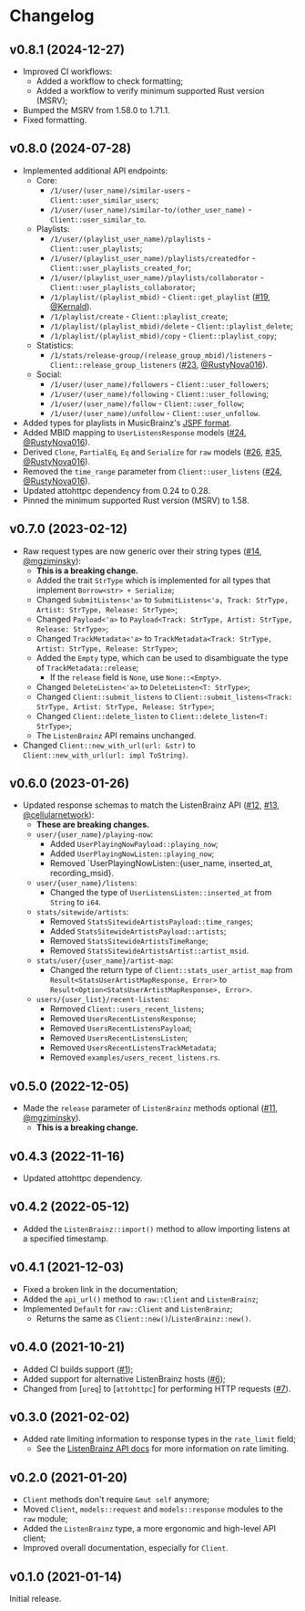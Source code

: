 # Changelog

## v0.8.1 (2024-12-27)

- Improved CI workflows:
  - Added a workflow to check formatting;
  - Added a workflow to verify minimum supported Rust version (MSRV);
- Bumped the MSRV from 1.58.0 to 1.71.1.
- Fixed formatting.

## v0.8.0 (2024-07-28)

- Implemented additional API endpoints:
  - Core:
    - `/1/user/(user_name)/similar-users` - `Client::user_similar_users`;
    - `/1/user/(user_name)/similar-to/(other_user_name)` - `Client::user_similar_to`.
  - Playlists:
    - `/1/user/(playlist_user_name)/playlists` - `Client::user_playlists`;
    - `/1/user/(playlist_user_name)/playlists/createdfor` - `Client::user_playlists_created_for`;
    - `/1/user/(playlist_user_name)/playlists/collaborator` - `Client::user_playlists_collaborator`;
    - `/1/playlist/(playlist_mbid)` - `Client::get_playlist` ([#19], [@Kernald]).
    - `/1/playlist/create` - `Client::playlist_create`;
    - `/1/playlist/(playlist_mbid)/delete` - `Client::playlist_delete`;
    - `/1/playlist/(playlist_mbid)/copy` - `Client::playlist_copy`;
  - Statistics:
    - `/1/stats/release-group/(release_group_mbid)/listeners` - `Client::release_group_listeners` ([#23], [@RustyNova016]).
  - Social:
    - `/1/user/(user_name)/followers` - `Client::user_followers`;
    - `/1/user/(user_name)/following` - `Client::user_following`;
    - `/1/user/(user_name)/follow` - `Client::user_follow`;
    - `/1/user/(user_name)/unfollow` - `Client::user_unfollow`.
- Added types for playlists in MusicBrainz's [JSPF format].
- Added MBID mapping to `UserListensResponse` models ([#24], [@RustyNova016]).
- Derived `Clone`, `PartialEq`, `Eq` and `Serialize` for `raw` models ([#26], [#35], [@RustyNova016]).
- Removed the `time_range` parameter from `Client::user_listens` ([#24], [@RustyNova016]).
- Updated attohttpc dependency from 0.24 to 0.28.
- Pinned the minimum supported Rust version (MSRV) to 1.58.

[JSPF format]: https://musicbrainz.org/doc/jspf
[#19]: https://github.com/InputUsername/listenbrainz-rs/pull/19
[#23]: https://github.com/InputUsername/listenbrainz-rs/pull/23
[#24]: https://github.com/InputUsername/listenbrainz-rs/pull/24
[#26]: https://github.com/InputUsername/listenbrainz-rs/pull/26
[#35]: https://github.com/InputUsername/listenbrainz-rs/pull/35
[@Kernald]: https://github.com/Kernald
[@RustyNova016]: https://github.com/RustyNova016

## v0.7.0 (2023-02-12)

- Raw request types are now generic over their string types ([#14], [@mgziminsky]):
  - **This is a breaking change.**
  - Added the trait `StrType` which is implemented for all types that implement `Borrow<str> + Serialize`;
  - Changed `SubmitListens<'a>` to `SubmitListens<'a, Track: StrType, Artist: StrType, Release: StrType>`;
  - Changed `Payload<'a>` to `Payload<Track: StrType, Artist: StrType, Release: StrType>`;
  - Changed `TrackMetadata<'a>` to `TrackMetadata<Track: StrType, Artist: StrType, Release: StrType>`;
  - Added the `Empty` type, which can be used to disambiguate the type of `TrackMetadata::release`;
    - If the `release` field is `None`, use `None::<Empty>`.
  - Changed `DeleteListen<'a>` to `DeleteListen<T: StrType>`;
  - Changed `Client::submit_listens` to `Client::submit_listens<Track: StrType, Artist: StrType, Release: StrType>`;
  - Changed `Client::delete_listen` to `Client::delete_listen<T: StrType>`;
  - The `ListenBrainz` API remains unchanged.
- Changed `Client::new_with_url(url: &str)` to `Client::new_with_url(url: impl ToString)`.

[#14]: https://github.com/InputUsername/listenbrainz-rs/pull/14
[@mgziminsky]: https://github.com/mgziminsky

## v0.6.0 (2023-01-26)

- Updated response schemas to match the ListenBrainz API ([#12], [#13], [@cellularnetwork]):
  - **These are breaking changes.**
  - `user/{user_name}/playing-now`:
    - Added `UserPlayingNowPayload::playing_now`;
    - Added `UserPlayingNowListen::playing_now`;
    - Removed `UserPlayingNowListen::{user_name, inserted_at, recording_msid}.
  - `user/{user_name}/listens`:
    - Changed the type of `UserListensListen::inserted_at` from `String` to `i64`.
  - `stats/sitewide/artists`:
    - Removed `StatsSitewideArtistsPayload::time_ranges`;
    - Added `StatsSitewideArtistsPayload::artists`;
    - Removed `StatsSitewideArtistsTimeRange`;
    - Removed `StatsSitewideArtistsArtist::artist_msid`.
  - `stats/user/{user_name}/artist-map`:
    - Changed the return type of `Client::stats_user_artist_map` from `Result<StatsUserArtistMapResponse, Error>`
      to `Result<Option<StatsUserArtistMapResponse>, Error>`.
  - `users/{user_list}/recent-listens`:
    - Removed `Client::users_recent_listens`;
    - Removed `UsersRecentListensResponse`;
    - Removed `UsersRecentListensPayload`;
    - Removed `UsersRecentListensListen`;
    - Removed `UsersRecentListensTrackMetadata`;
    - Removed `examples/users_recent_listens.rs`.

[#12]: https://github.com/InputUsername/listenbrainz-rs/pull/12
[#13]: https://github.com/InputUsername/listenbrainz-rs/pull/13
[@cellularnetwork]: https://github.com/cellularnetwork

## v0.5.0 (2022-12-05)

- Made the `release` parameter of `ListenBrainz` methods optional ([#11], [@mgziminsky]).
  - **This is a breaking change.**

[#11]: https://github.com/InputUsername/listenbrainz-rs/pull/11
[@mgziminsky]: https://github.com/mgziminsky

## v0.4.3 (2022-11-16)

- Updated attohttpc dependency.

## v0.4.2 (2022-05-12)

- Added the `ListenBrainz::import()` method to allow importing
  listens at a specified timestamp.

## v0.4.1 (2021-12-03)

- Fixed a broken link in the documentation;
- Added the `api_url()` method to `raw::Client` and `ListenBrainz`;
- Implemented `Default` for `raw::Client` and `ListenBrainz`;
  - Returns the same as `Client::new()`/`ListenBrainz::new()`.

## v0.4.0 (2021-10-21)

- Added CI builds support ([#1]);
- Added support for alternative ListenBrainz hosts ([#6]);
- Changed from [`ureq`] to [`attohttpc`] for performing HTTP requests ([#7]).

[#1]: https://github.com/InputUsername/listenbrainz-rs/pull/1
[#6]: https://github.com/InputUsername/listenbrainz-rs/pull/6
[#7]: https://github.com/InputUsername/listenbrainz-rs/pull/7

## v0.3.0 (2021-02-02)

- Added rate limiting information to response types in the `rate_limit` field;
  - See the [ListenBrainz API docs](https://listenbrainz.readthedocs.io/en/production/dev/api/#rate-limiting)
    for more information on rate limiting.

## v0.2.0 (2021-01-20)

- `Client` methods don't require `&mut self` anymore;
- Moved `Client`, `models::request` and `models::response` modules to the `raw` module;
- Added the `ListenBrainz` type, a more ergonomic and high-level API client;
- Improved overall documentation, especially for `Client`.

## v0.1.0 (2021-01-14)

Initial release.
